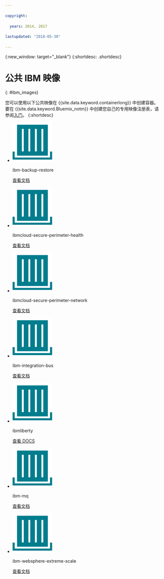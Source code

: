 ```yaml
---

copyright:

  years: 2014, 2017

lastupdated: "2018-05-30"

---
```


{:new_window: target="_blank"}
{:shortdesc: .shortdesc}

# 公共 IBM 映像
{: #ibm_images}

您可以使用以下公共映像在 {{site.data.keyword.containerlong}} 中创建容器。要在 {{site.data.keyword.Bluemix_notm}} 中创建您自己的专用映像注册表，请参阅[入门](/docs/services/Registry/index.html)。
{:shortdesc}


<ul class="runtimeIconList">
<li>
<p class="runtimeIcon"><img src="images/container-image_ibm.svg" alt="有关 ibm-backup-restore 映像的更多信息，请检查文档。"></p>
<p class="runtimeTitle">ibm-backup-restore</p>
<p class="runtimeLink"><a format="html" href="/docs/services/RegistryImages/ibm-backup-restore/index.html" scope="peer" title="有关 ibm-backup-restore 映像的更多信息，请检查文档。">查看文档</a></p>
</li>
  
<li>
<p class="runtimeIcon"><img src="images/container-image_ibm.svg" alt="您可以使用 ibmcloud-secure-perimeter-health 映像来扫描和报告 IBM Cloud 基础架构网络中公开的路径。"></p>
<p class="runtimeTitle">ibmcloud-secure-perimeter-health</p>
<p class="runtimeLink"><a format="html"
href="/docs/services/RegistryImages/ibmcloud-secure-perimeter-health/index.html" scope="peer"
 title="您可以使用 ibmcloud-secure-perimeter-health 映像来扫描和报告 IBM Cloud 基础架构网络中公开的路径。">查看文档</a></p>
</li>

<li>
<p class="runtimeIcon"><img src="images/container-image_ibm.svg" alt="您可以使用 ibmcloud-secure-perimeter-network 映像来应用 Secure Perimeter Segment 的 Vyatta 配置。"></p>
<p class="runtimeTitle">ibmcloud-secure-perimeter-network</p>
<p class="runtimeLink"><a format="html"
href="/docs/services/RegistryImages/ibmcloud-secure-perimeter-network/index.html" scope="peer"
 title="您可以使用 ibmcloud-secure-perimeter-network 映像来应用 Secure Perimeter Segment 的 Vyatta 配置。">查看文档</a></p>
</li>

<li>
<p class="runtimeIcon"><img src="images/container-image_ibm.svg" alt="创建集成解决方案后，您可以使用 ibm-integration-bus 映像，在 {{site.data.keyword.Bluemix_notm}} 中供应单个容器。然后，您可以使用 Web UI 或通过终端，将集成解决方案部署到此容器。"></p>
<p class="runtimeTitle">ibm-integration-bus</p>
<p class="runtimeLink"><a format="html" href="/docs/services/RegistryImages/ibm-integration-bus/index.html" scope="peer" title="创建集成解决方案后，您可以使用 ibm-integration-bus 映像，在 {{site.data.keyword.Bluemix_notm}} 中供应单个容器。然后，您可以使用 Web UI 或通过终端，将集成解决方案部署到此容器。">查看文档</a></p>
</li>

<li>
<p class="runtimeIcon"><img src="images/container-image_ibm.svg" alt="您可以将 ibmliberty 映像用作父映像，来创建自己的映像并根据 Java，在 IBM WebSphere Application Server Liberty 容器中，部署自己的 WAR、EAR 或 OSGi 应用程序。"></p>
<p class="runtimeTitle">ibmliberty</p>
<p class="runtimeLink"><a format="html" href="/docs/services/RegistryImages/ibmliberty/index.html" scope="peer" title="您可以将 ibmliberty 映像用作父映像，来创建自己的映像并根据 Java，在 IBM WebSphere Application Server Liberty 容器中，部署自己的 WAR、EAR 或 OSGi 应用程序。">查看 DOCS</a></p>
</li>

<li>
<p class="runtimeIcon"><img src="images/container-image_ibm.svg" alt="有关 ibm-mq 映像的更多信息，请检查文档。"></p>
<p class="runtimeTitle">ibm-mq</p>
<p class="runtimeLink"><a format="html" href="/docs/services/RegistryImages/ibm-mq/index.html" scope="peer" title="有关 ibm-mq 映像的更多信息，请检查文档。">查看文档</a></p>
</li>

<li>
<p class="runtimeIcon"><img src="images/container-image_ibm.svg" alt="您可以使用 ibm-websphere-extreme-scale 映像，通过从 Liberty {{site.data.keyword.cloud_notm}} 客户机应用程序连接到高速缓存服务器，来代表 eXtremeScale 分布式高速缓存服务器，来运行分布式高速缓存用例（如简单、会话和 dynacache）。"></p>
<p class="runtimeTitle">ibm-websphere-extreme-scale</p>
<p class="runtimeLink"><a format="html"
href="/docs/services/RegistryImages/ibm-websphere-extreme-scale/index.html" scope="peer"
 title="您可以使用 ibm-websphere-extreme-scale 映像，通过从 Liberty {{site.data.keyword.Bluemix_notm}} 客户机应用程序连接到高速缓存服务器，来代表 eXtremeScale 分布式高速缓存服务器，来运行分布式高速缓存用例（如简单、会话和 dynacache）。">查看文档</a></p>
</li></ul>
